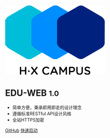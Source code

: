 ![logo](image/logo.png)

# EDU-WEB <small>1.0</small>

* 简单方便，秉承即用即走的设计理念
* 遵循标准RESTful API设计风格
* 全站HTTPS加密


[GitHub](/)
[快速启动](#docsify)